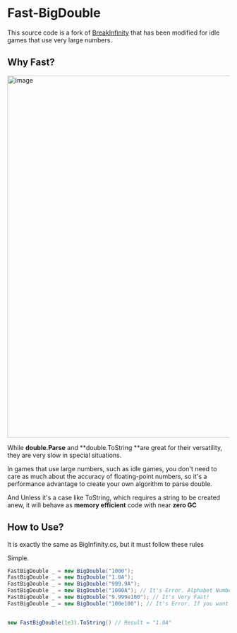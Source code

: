 # Fast-BigDouble
 
This source code is a fork of [BreakInfinity](https://github.com/Razenpok/BreakInfinity.cs) that has been modified for idle games that use very large numbers.


## Why Fast?
<img width="820" alt="image" src="https://github.com/shlifedev/FastBigDouble/assets/49047211/3623a23a-961d-435a-a555-e6f618d227a3">

While **double.Parse** and **double.ToString **are great for their versatility, they are very slow in special situations.

In games that use large numbers, such as idle games, you don't need to care as much about the accuracy of floating-point numbers, so it's a performance advantage to create your own algorithm to parse double.

And Unless it's a case like ToString, which requires a string to be created anew, it will behave as **memory efficient** code with near **zero GC**

## How to Use?
It is exactly the same as BigInfinity.cs, but it must follow these rules

Simple.
```cs
FastBigDouble _ = new BigDouble("1000");
FastBigDouble _ = new BigDouble("1.0A");
FastBigDouble _ = new BigDouble("999.9A");
FastBigDouble _ = new BigDouble("1000A"); // It's Error. Alphabet Number Allow -999.9~999.9 for performance.
FastBigDouble _ = new BigDouble("9.999e100"); // It's Very Fast!
FastBigDouble _ = new BigDouble("100e100"); // It's Error. If you want exponent style mantissa allow -9.99999999d~9.99999999d


new FastBigDouble(1e3).ToString() // Result = "1.0A"
```


